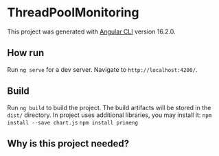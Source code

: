 # ThreadPoolMonitoring

This project was generated with [Angular CLI](https://github.com/angular/angular-cli) version 16.2.0.

## How run

Run `ng serve` for a dev server. Navigate to `http://localhost:4200/`.


## Build

Run `ng build` to build the project. The build artifacts will be stored in the `dist/` directory.
In project uses additional libraries, you may install it:
`npm install --save chart.js`
`npm install primeng`

## Why is this project needed?


